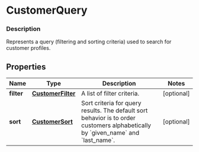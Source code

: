 
# CustomerQuery

### Description

Represents a query (filtering and sorting criteria) used to search for customer profiles.

## Properties
Name | Type | Description | Notes
------------ | ------------- | ------------- | -------------
**filter** | [**CustomerFilter**](CustomerFilter.md) | A list of filter criteria. |  [optional]
**sort** | [**CustomerSort**](CustomerSort.md) | Sort criteria for query results. The default sort behavior is to order customers alphabetically by &#x60;given_name&#x60; and &#x60;last_name&#x60;. |  [optional]



